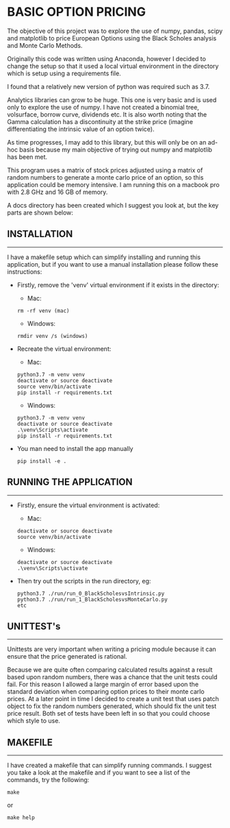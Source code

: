 # BASIC OPTION PRICING

The objective of this project was to explore the use of numpy, pandas, scipy and matplotlib
to price European Options using the Black Scholes analysis and Monte Carlo Methods.

Originally this code was written using Anaconda, however I decided to change the setup so that
it used a local virtual environment in the directory which is setup using a requirements file.

I found that a relatively new version of python was required such as 3.7.

Analytics libraries can grow to be huge.   This one is very basic and is used only to explore the use of numpy.   I have not created
a binomial tree, volsurface, borrow curve, dividends etc.   It is also worth noting that the Gamma calculation has a discontinuity
at the strike price (imagine differentiating the intrinsic value of an option twice).

As time progresses, I may add to this library, but this will only be on an ad-hoc basis because my main objective of trying out numpy
and matplotlib has been met.

This program uses a matrix of stock prices adjusted using a matrix of random numbers to generate a monte carlo price of an option, so 
this application could be memory intensive.   I am running this on a macbook pro with 2.8 GHz and 16 GB of memory.

A docs directory has been created which I suggest you look at, but the key parts are shown below:

## INSTALLATION

---

I have a makefile setup which can simplify installing and running this application, but if you want to use a manual
installation please follow these instructions:

* Firstly, remove the 'venv' virtual environment if it exists in the directory:
    * Mac:
    ```
    rm -rf venv (mac)
    ```
    * Windows:
    ```
    rmdir venv /s (windows)
    ```


* Recreate the virtual environment:
    * Mac:
    ```
    python3.7 -m venv venv
    deactivate or source deactivate
    source venv/bin/activate
    pip install -r requirements.txt
    ```
    * Windows:
    ```
    python3.7 -m venv venv
    deactivate or source deactivate
    .\venv\Scripts\activate
    pip install -r requirements.txt
    ```

* You man need to install the app manually
    ```
    pip install -e .
    ```

## RUNNING THE APPLICATION

---

* Firstly, ensure the virtual environment is activated:
    * Mac:
    ```
    deactivate or source deactivate
    source venv/bin/activate
    ```
    * Windows:
    ```
    deactivate or source deactivate
    .\venv\Scripts\activate
    ```

* Then try out the scripts in the run directory, eg:
    ```
    python3.7 ./run/run_0_BlackScholesvsIntrinsic.py
    python3.7 ./run/run_1_BlackScholesvsMonteCarlo.py
    etc
    ```

## UNITTEST's

---

Unittests are very important when writing a pricing module because it can ensure that the price generated is rational.

Because we are quite often comparing calculated results against a result based upon random numbers, there was a chance that the unit tests could fail.   For this
reason I allowed a large margin of error based upon the standard deviation when comparing option prices to their monte carlo prices.   At a later point in time I decided to create a unit test that uses patch object to fix the random numbers generated, which should fix the unit test price result.   Both set of tests
have been left in so that you could choose which style to use.

## MAKEFILE

---

I have created a makefile that can simplify running commands.   I suggest you take a look at the makefile and if you want to see a list of the commands, try the following:

```
make
```
or
```
make help
```
